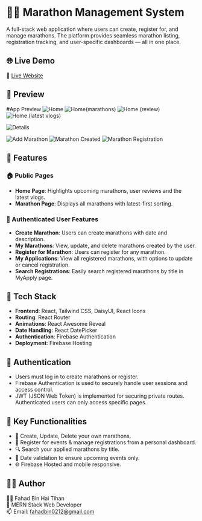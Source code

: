 # 🏃‍♂️ Marathon Management System

A full-stack web application where users can create, register for, and manage marathons. The platform provides seamless marathon listing, registration tracking, and user-specific dashboards — all in one place.

## 🌐 Live Demo

🔗 [Live Website](https://marathon-handle-project.web.app)

## 📸 Preview

#App Preview
![Home](https://i.ibb.co/xtSm9SXW/Screenshot-2025-06-17-163935.png)
![Home(marathons)](https://i.ibb.co/3mTNk57h/Screenshot-2025-06-17-164000.png)
![Home (review)](https://i.ibb.co/zVV9YXK6/Screenshot-2025-06-17-164715.png)
![Home (latest vlogs)](https://i.ibb.co/BVWPsGKk/Screenshot-2025-06-17-164649.png)

![Details](https://i.ibb.co/0VM9WJz9/Screenshot-2025-06-17-164815.png)

![Add Marathon](https://i.ibb.co/BHdYfLPx/Screenshot-2025-06-17-164355.png)
![Marathon Created](https://i.ibb.co/twXJdnp1/Screenshot-2025-06-17-164549.png)
![Marathon Registration](https://i.ibb.co/0j5vHm7r/Screenshot-2025-06-17-164623.png)

## 📁 Features

### 🏠 Public Pages
- **Home Page**: Highlights upcoming marathons, user reviews and the latest vlogs.
- **Marathon Page**: Displays all marathons with latest-first sorting.

### 👤 Authenticated User Features
- **Create Marathon**: Users can create marathons with date and description.
- **My Marathons**: View, update, and delete marathons created by the user.
- **Register for Marathon**: Users can register for any marathon.
- **My Applications**: View all registered marathons, with options to update or cancel registration.
- **Search Registrations**: Easily search registered marathons by title in MyApply page.

## 🧩 Tech Stack

- **Frontend**: React, Tailwind CSS, DaisyUI, React Icons
- **Routing**: React Router
- **Animations**: React Awesome Reveal
- **Date Handling**: React DatePicker
- **Authentication**: Firebase Authentication
- **Deployment**: Firebase Hosting

## 🔐 Authentication

- Users must log in to create marathons or register.
- Firebase Authentication is used to securely handle user sessions and access control.
- JWT (JSON Web Token) is implemented for securing private routes. Authenticated users can only access specific pages.

## 🧪 Key Functionalities

- 🏁 Create, Update, Delete your own marathons.
- 📝 Register for events & manage registrations from a personal dashboard.
- 🔍 Search your applied marathons by title.
- 📅 Date validation to ensure upcoming events only.
- 🌐 Firebase Hosted and mobile responsive.

## 🧑‍💼 Author

🧑‍💼 Fahad Bin Hai Tihan <br>
💼  MERN Stack Web Developer <br>
📫 Email: fahadbin0212@gmail.com

